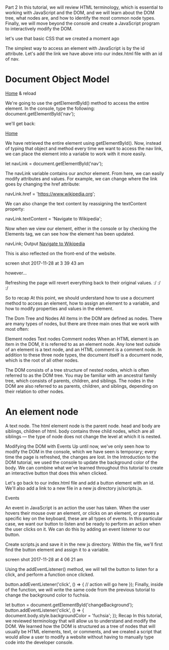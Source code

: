 Part 2
In this tutorial, we will review HTML terminology, which is essential to working with JavaScript and the DOM, and we will learn about the DOM tree, what nodes are, and how to identify the most common node types. Finally, we will move beyond the console and create a JavaScript program to interactively modify the DOM.

let's use that basic CSS that we created a moment ago

The simplest way to access an element with JavaScript is by the id attribute. Let's add the link we have above into our index.html file with an id of nav.

<!DOCTYPE html>
<html lang="en">

  <head>
    <title>Learning the DOM</title>
  </head>

  <body>
      <h1>Document Object Model</h1>
      <a id="nav" href="index.html">Home</a>
  </body>

</html>
& reload

We're going to use the getElementById() method to access the entire element. In the console, type the following: document.getElementById('nav');

we'll get back:

<a id="nav" href="index.html">Home</a>

We have retrieved the entire element using getElementById(). Now, instead of typing that object and method every time we want to access the nav link, we can place the element into a variable to work with it more easily.

let navLink = document.getElementById('nav');

The navLink variable contains our anchor element. From here, we can easily modify attributes and values. For example, we can change where the link goes by changing the href attribute:

navLink.href = 'https://www.wikipedia.org';

We can also change the text content by reassigning the textContent property:

navLink.textContent = 'Navigate to Wikipedia';

Now when we view our element, either in the console or by checking the Elements tag, we can see how the element has been updated.

navLink; Output <a id="nav" href="https://www.wikipedia.org/">Navigate to Wikipedia</a>

This is also reflected on the front-end of the website.

screen shot 2017-11-28 at 3 39 43 am

however...

Refreshing the page will revert everything back to their original values. :/ :/ :/

So to recap
At this point, we should understand how to use a document method to access an element, how to assign an element to a variable, and how to modify properties and values in the element.

The Dom Tree and Nodes
All items in the DOM are defined as nodes. There are many types of nodes, but there are three main ones that we work with most often:

Element nodes
Text nodes
Comment nodes
When an HTML element is an item in the DOM, it is referred to as an element node. Any lone text outside of an element is a text node, and an HTML comment is a comment node. In addition to these three node types, the document itself is a document node, which is the root of all other nodes.

The DOM consists of a tree structure of nested nodes, which is often referred to as the DOM tree. You may be familiar with an ancestral family tree, which consists of parents, children, and siblings. The nodes in the DOM are also referred to as parents, children, and siblings, depending on their relation to other nodes.

<!DOCTYPE html>
<html>

  <head>
    <title>Learning About Nodes</title>
  </head>

  <body>
    <h1>An element node</h1>
    <!-- a comment node -->
    A text node.
  </body>

</html>
The html element node is the parent node. head and body are siblings, children of html. body contains three child nodes, which are all siblings — the type of node does not change the level at which it is nested.

Modifying the DOM with Events
Up until now, we've only seen how to modify the DOM in the console, which we have seen is temporary; every time the page is refreshed, the changes are lost. In the Introduction to the DOM tutorial, we used the console to update the background color of the body. We can combine what we've learned throughout this tutorial to create an interactive button that does this when clicked.

Let's go back to our index.html file and add a button element with an id. We'll also add a link to a new file in a new js directory js/scripts.js.

Events

An event in JavaScript is an action the user has taken. When the user hovers their mouse over an element, or clicks on an element, or presses a specific key on the keyboard, these are all types of events. In this particular case, we want our button to listen and be ready to perform an action when the user clicks on it. We can do this by adding an event listener to our button.

Create scripts.js and save it in the new js directory. Within the file, we'll first find the button element and assign it to a variable.

screen shot 2017-11-28 at 4 06 21 am

Using the addEventListener() method, we will tell the button to listen for a click, and perform a function once clicked.

button.addEventListener('click', () => {
  // action will go here
});
Finally, inside of the function, we will write the same code from the previous tutorial to change the background color to fuchsia.

let button = document.getElementById('changeBackground');
button.addEventListener('click', () => {
  document.body.style.backgroundColor = 'fuchsia';
});
Recap
In this tutorial, we reviewed terminology that will allow us to understand and modify the DOM. We learned how the DOM is structured as a tree of nodes that will usually be HTML elements, text, or comments, and we created a script that would allow a user to modify a website without having to manually type code into the developer console.
